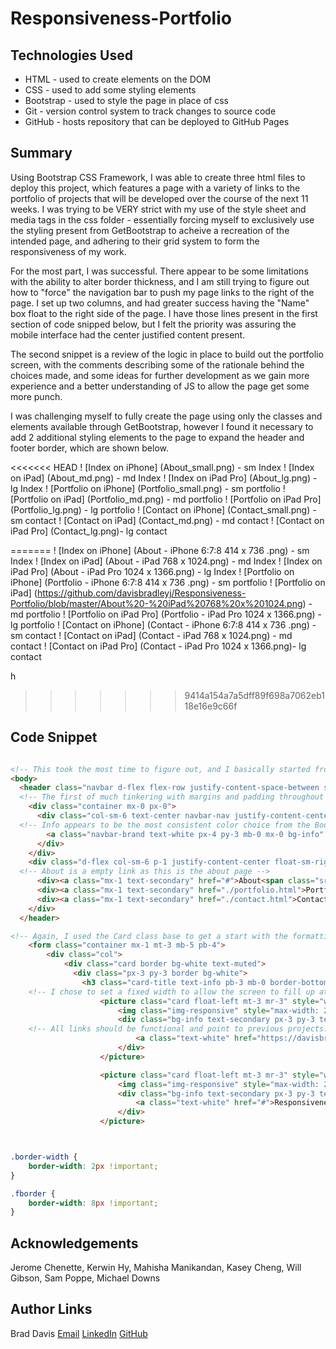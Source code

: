 # Responsiveness-Portfolio

## Technologies Used
- HTML - used to create elements on the DOM
- CSS - used to add some styling elements
- Bootstrap - used to style the page in place of css
- Git - version control system to track changes to source code
- GitHub - hosts repository that can be deployed to GitHub Pages

## Summary 
Using Bootstrap CSS Framework, I was able to create three html files to deploy this project, which features a page with a variety of links to the portfolio of projects that will be developed over the course of the next 11 weeks.  I was trying to be VERY strict with my use of the style sheet and media tags in the css folder - essentially forcing myself to exclusively use the styling present from GetBootstrap to acheive a recreation of the intended page, and adhering to their grid system to form the responsiveness of my work.  

For the most part, I was successful.  There appear to be some limitations with the ability to alter border thickness, and I am still trying to figure out how to "force" the navigation bar to push my page links to the right of the page.  I set up two columns, and had greater success having the "Name" box float to the right side of the page.  I have those lines present in the first section of code snipped below, but I felt the priority was assuring the mobile interface had the center justified content present.

The second snippet is a review of the logic in place to build out the portfolio screen, with the comments describing some of the rationale behind the choices made, and some ideas for further development as we gain more experience and a better understanding of JS to allow the page get some more punch.

I was challenging myself to fully create the page using only the classes and elements available through GetBootstrap, however I found it necessary to add 2 additional styling elements to the page to expand the header and footer border, which are shown below.

<<<<<<< HEAD
! [Index on iPhone] (About_small.png) - sm Index
! [Index on iPad] (About_md.png) - md Index
! [Index on iPad Pro] (About_lg.png) - lg Index
! [Portfolio on iPhone] (Portfolio_small.png) - sm portfolio
! [Portfolio on iPad] (Portfolio_md.png) - md portfolio
! [Portfolio on iPad Pro] (Portfolio_lg.png) - lg portfolio
! [Contact on iPhone] (Contact_small.png) - sm contact
! [Contact on iPad] (Contact_md.png) - md contact
! [Contact on iPad Pro] (Contact_lg.png)- lg contact

=======
! [Index on iPhone] (About - iPhone 6:7:8 414 x 736 .png) - sm Index
! [Index on iPad] (About - iPad 768 x 1024.png) - md Index
! [Index on iPad Pro] (About - iPad Pro 1024 x 1366.png) - lg Index
! [Portfolio on iPhone] (Portfolio - iPhone 6:7:8 414 x 736 .png) - sm portfolio
! [Portfolio on iPad] (https://github.com/davisbradleyj/Responsiveness-Portfolio/blob/master/About%20-%20iPad%20768%20x%201024.png) - md portfolio
! [Portfolio on iPad Pro] (Portfolio - iPad Pro 1024 x 1366.png) - lg portfolio
! [Contact on iPhone] (Contact - iPhone 6:7:8 414 x 736 .png) - sm contact
! [Contact on iPad] (Contact - iPad 768 x 1024.png) - md contact
! [Contact on iPad Pro] (Contact - iPad Pro 1024 x 1366.png)- lg contact

h
>>>>>>> 9414a154a7a5dff89f698a7062eb118e16e9c66f

## Code Snippet

```html

<!-- This took the most time to figure out, and I basically started from scratch at one point as the design was not allowing me to have the two columns that make up the header stack on each other. I tried to start from the smallest screen level and was satisfied with the alignment of the name header and navigation links - at very wide screen levels, the alignment for the nav links is not fully right justified, but the aesthetics of not having a fully open top bar feels like it has some merit-->
<body>
  <header class="navbar d-flex flex-row justify-content-space-between sticky-top navbar-expand-sm mx-auto m-0 p-0 bg-white border-bottom border-secondary border-width">
  <!-- The first of much tinkering with margins and padding throughout the document began with the header-->
    <div class="container mx-0 px-0">
      <div class="col-sm-6 text-center navbar-nav justify-content-center pr-0 float-sm-left">
  <!-- Info appears to be the most consistent color choice from the Bootstrap defaults, with white, light, and secondary used as needed for background and text choices throughout document -->
        <a class="navbar-brand text-white px-4 py-3 mb-0 mx-0 bg-info" href=""><h4>Brad Davis</h4></a>
      </div>
    </div>  
    <div class="d-flex col-sm-6 p-1 justify-content-center float-sm-right ">
  <!-- About is a empty link as this is the about page -->
      <div><a class="mx-1 text-secondary" href="#">About<span class="sr-only">(current)</span></a></div> 
      <div><a class="mx-1 text-secondary" href="./portfolio.html">Portfolio</a></div>
      <div><a class="mx-1 text-secondary" href="./contact.html">Contact</a></div>
    </div>
  </header>

<!-- Again, I used the Card class base to get a start with the formatting, and again used Picture to work with some of the responsivness -->
    <form class="container mx-1 mt-3 mb-5 pb-4">
        <div class="col">
            <div class="card border bg-white text-muted">
              <div class="px-3 py-3 border bg-white">
                <h3 class="card-title text-info pb-3 mb-0 border-bottom border-secondary">Portfolio</h3>
    <!-- I chose to set a fixed width to allow the screen to fill up at the largest widths, and still have a nearly full screen at xs/sm levels -->
                    <picture class="card float-left mt-3 mr-3" style="width: 16rem;">
                        <img class="img-responsive" style="max-width: 20rem;" src="https://images.pexels.com/photos/341523/pexels-photo-341523.jpeg?auto=compress&cs=tinysrgb&dpr=1&w=500" alt="Numerous Screens">
                        <div class="bg-info text-secondary px-3 py-3 text-center">
    <!-- All links should be functional and point to previous projects.  The image is related to the specific project to create this page, but I expect I'll make changes when refactoring in the future-->
                            <a class="text-white" href="https://davisbradleyj.github.io/code-refactor/">Code Refactor</a>
                        </div>
                    </picture>

                    <picture class="card float-left mt-3 mr-3" style="width: 16rem;">
                        <img class="img-responsive" style="max-width: 20rem;" src="https://images.pexels.com/photos/341523/pexels-photo-341523.jpeg?auto=compress&cs=tinysrgb&dpr=1&w=500" alt="Numerous Screens">
                        <div class="bg-info text-secondary px-3 py-3 text-center">
                            <a class="text-white" href="#">Responsiveness Portfolio</a>
                        </div>
                    </picture>



```

```css

.border-width {
    border-width: 2px !important;
}

.fborder {
    border-width: 8px !important;
}

```

## Acknowledgements
 Jerome Chenette, Kerwin Hy, Mahisha Manikandan, Kasey Cheng, Will Gibson, Sam Poppe, Michael Downs

## Author Links
Brad Davis
[Email](davis.bradleyj@gmail.com)
[LinkedIn](https://www.linkedin.com/in/brad-davis-7885884/)
[GitHub](https://github.com/davisbradleyj)
